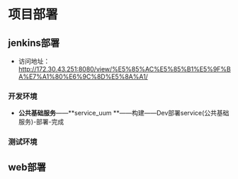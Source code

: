 # 项目部署

## jenkins部署

* 访问地址：http://172.30.43.251:8080/view/%E5%85%AC%E5%85%B1%E5%9F%BA%E7%A1%80%E6%9C%8D%E5%8A%A1/

### 开发环境

* **公共基础服务**——**service_uum **——构建——Dev部署service(公共基础服务)-部署-完成
    

### 测试环境



## web部署
